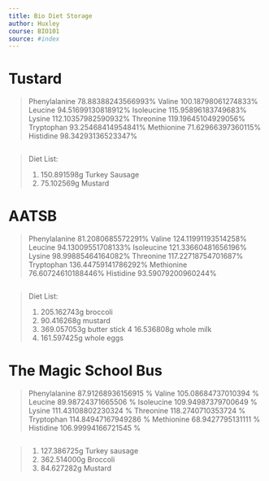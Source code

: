 ```yaml
---
title: Bio Diet Storage 
author: Huxley 
course: BIO101
source: #index
---
```



# Tustard 
> Phenylalanine 78.88388243566993%
Valine 100.18798061274833%
Leucine 94.51699130818912%
Isoleucine 115.95896183749683%
Lysine 112.10357982590932%
Threonine 119.19645104929056%
Tryptophan 93.25468414954841%
Methionine 71.62966397360115%
Histidine 98.34293136523347%
```
```
> Diet List:
> 1. 150.891598g Turkey Sausage
> 2. 75.102569g Mustard

# AATSB
> Phenylalanine 81.2080685572291%
Valine 124.11991193514258%
Leucine 94.13009551708133%
Isoleucine 121.33660481656196%
Lysine 98.99885464164082%
Threonine 117.22718754701687%
Tryptophan 136.44759141786292%
Methionine 76.60724610188446%
Histidine 93.59079200960244%
```
```
> Diet List:
> 1. 205.162743g broccoli
> 2. 90.416268g mustard
> 3. 369.057053g butter stick
> 4 16.536808g whole milk
> 5. 161.597425g whole eggs


# The Magic School Bus
> Phenylalanine 87.91268936156915 %
Valine 105.08684737010394 %
Leucine 89.98724371665506 %
Isoleucine 109.94987379700649 %
Lysine 111.43108802230324 %
Threonine 118.2740710353724 %
Tryptophan 114.84947167949286 %
Methionine 68.9427795131111 %
Histidine 106.99994166721545 %
```
```
> 1. 127.386725g Turkey sausage
> 2. 362.514000g Broccoli
> 3. 84.627282g Mustard















